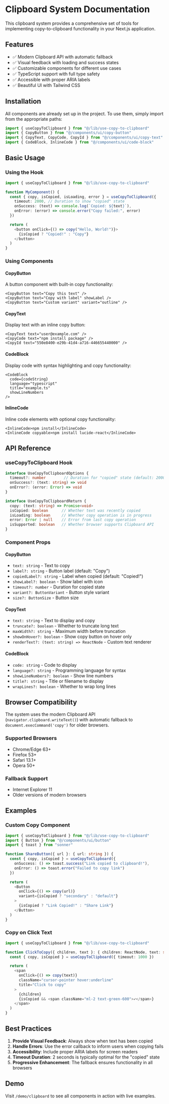 # Clipboard System Documentation

This clipboard system provides a comprehensive set of tools for implementing copy-to-clipboard functionality in your Next.js application.

## Features

- ✅ Modern Clipboard API with automatic fallback
- ✅ Visual feedback with loading and success states
- ✅ Customizable components for different use cases
- ✅ TypeScript support with full type safety
- ✅ Accessible with proper ARIA labels
- ✅ Beautiful UI with Tailwind CSS

## Installation

All components are already set up in the project. To use them, simply import from the appropriate paths:

```typescript
import { useCopyToClipboard } from "@/lib/use-copy-to-clipboard"
import { CopyButton } from "@/components/ui/copy-button"
import { CopyText, CopyCode, CopyId } from "@/components/ui/copy-text"
import { CodeBlock, InlineCode } from "@/components/ui/code-block"
```

## Basic Usage

### Using the Hook

```typescript
import { useCopyToClipboard } from "@/lib/use-copy-to-clipboard"

function MyComponent() {
  const { copy, isCopied, isLoading, error } = useCopyToClipboard({
    timeout: 2000, // Duration to show "copied" state
    onSuccess: (text) => console.log(`Copied: ${text}`),
    onError: (error) => console.error("Copy failed:", error)
  })

  return (
    <button onClick={() => copy("Hello, World!")}>
      {isCopied ? "Copied!" : "Copy"}
    </button>
  )
}
```

### Using Components

#### CopyButton

A button component with built-in copy functionality:

```tsx
<CopyButton text="Copy this text" />
<CopyButton text="Copy with label" showLabel />
<CopyButton text="Custom variant" variant="outline" />
```

#### CopyText

Display text with an inline copy button:

```tsx
<CopyText text="user@example.com" />
<CopyCode text="npm install package" />
<CopyId text="550e8400-e29b-41d4-a716-446655440000" />
```

#### CodeBlock

Display code with syntax highlighting and copy functionality:

```tsx
<CodeBlock
  code={codeString}
  language="typescript"
  title="example.ts"
  showLineNumbers
/>
```

#### InlineCode

Inline code elements with optional copy functionality:

```tsx
<InlineCode>npm install</InlineCode>
<InlineCode copyable>npm install lucide-react</InlineCode>
```

## API Reference

### useCopyToClipboard Hook

```typescript
interface UseCopyToClipboardOptions {
  timeout?: number        // Duration for "copied" state (default: 2000ms)
  onSuccess?: (text: string) => void
  onError?: (error: Error) => void
}

interface UseCopyToClipboardReturn {
  copy: (text: string) => Promise<void>
  isCopied: boolean      // Whether text was recently copied
  isLoading: boolean     // Whether copy operation is in progress
  error: Error | null    // Error from last copy operation
  isSupported: boolean   // Whether browser supports Clipboard API
}
```

### Component Props

#### CopyButton
- `text: string` - Text to copy
- `label?: string` - Button label (default: "Copy")
- `copiedLabel?: string` - Label when copied (default: "Copied!")
- `showLabel?: boolean` - Show label with icon
- `timeout?: number` - Duration for copied state
- `variant?: ButtonVariant` - Button style variant
- `size?: ButtonSize` - Button size

#### CopyText
- `text: string` - Text to display and copy
- `truncate?: boolean` - Whether to truncate long text
- `maxWidth?: string` - Maximum width before truncation
- `showOnHover?: boolean` - Show copy button on hover only
- `renderText?: (text: string) => ReactNode` - Custom text renderer

#### CodeBlock
- `code: string` - Code to display
- `language?: string` - Programming language for syntax
- `showLineNumbers?: boolean` - Show line numbers
- `title?: string` - Title or filename to display
- `wrapLines?: boolean` - Whether to wrap long lines

## Browser Compatibility

The system uses the modern Clipboard API (`navigator.clipboard.writeText()`) with automatic fallback to `document.execCommand('copy')` for older browsers.

### Supported Browsers
- Chrome/Edge 63+
- Firefox 53+
- Safari 13.1+
- Opera 50+

### Fallback Support
- Internet Explorer 11
- Older versions of modern browsers

## Examples

### Custom Copy Component

```typescript
import { useCopyToClipboard } from "@/lib/use-copy-to-clipboard"
import { Button } from "@/components/ui/button"
import { toast } from "sonner"

function ShareButton({ url }: { url: string }) {
  const { copy, isCopied } = useCopyToClipboard({
    onSuccess: () => toast.success("Link copied to clipboard!"),
    onError: () => toast.error("Failed to copy link")
  })

  return (
    <Button
      onClick={() => copy(url)}
      variant={isCopied ? "secondary" : "default"}
    >
      {isCopied ? "Link Copied!" : "Share Link"}
    </Button>
  )
}
```

### Copy on Click Text

```typescript
import { useCopyToClipboard } from "@/lib/use-copy-to-clipboard"

function ClickToCopy({ children, text }: { children: ReactNode, text: string }) {
  const { copy, isCopied } = useCopyToClipboard({ timeout: 1000 })

  return (
    <span
      onClick={() => copy(text)}
      className="cursor-pointer hover:underline"
      title="Click to copy"
    >
      {children}
      {isCopied && <span className="ml-2 text-green-600">✓</span>}
    </span>
  )
}
```

## Best Practices

1. **Provide Visual Feedback**: Always show when text has been copied
2. **Handle Errors**: Use the error callback to inform users when copying fails
3. **Accessibility**: Include proper ARIA labels for screen readers
4. **Timeout Duration**: 2 seconds is typically optimal for the "copied" state
5. **Progressive Enhancement**: The fallback ensures functionality in all browsers

## Demo

Visit `/demo/clipboard` to see all components in action with live examples.
